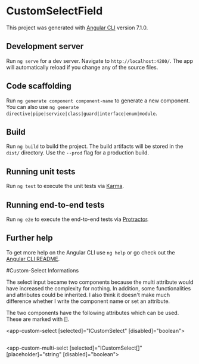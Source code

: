 # CustomSelectField

This project was generated with [Angular CLI](https://github.com/angular/angular-cli) version 7.1.0.

## Development server

Run `ng serve` for a dev server. Navigate to `http://localhost:4200/`. The app will automatically reload if you change any of the source files.

## Code scaffolding

Run `ng generate component component-name` to generate a new component. You can also use `ng generate directive|pipe|service|class|guard|interface|enum|module`.

## Build

Run `ng build` to build the project. The build artifacts will be stored in the `dist/` directory. Use the `--prod` flag for a production build.

## Running unit tests

Run `ng test` to execute the unit tests via [Karma](https://karma-runner.github.io).

## Running end-to-end tests

Run `ng e2e` to execute the end-to-end tests via [Protractor](http://www.protractortest.org/).

## Further help

To get more help on the Angular CLI use `ng help` or go check out the [Angular CLI README](https://github.com/angular/angular-cli/blob/master/README.md).


#Custom-Select Informations



The select input became two components because the multi attribute would have increased the complexity for nothing.
In addition, some functionalities and attributes could be inherited.
I also think it doesn't make much difference whether I write the component name or set an attribute.

The two components have the following attributes which can be used. These are marked with [].

<app-custom-select 
[selected]="ICustomSelect" 
[disabled]="boolean">
##
<app-custom-multi-selct 
[selected]="ICustomSelect[]"  
[placeholder]="string" 
[disabled]="boolean">

